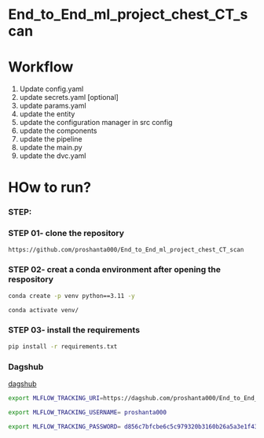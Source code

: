 # End_to_End_ml_project_chest_CT_scan

# Workflow
1. Update config.yaml
2. update secrets.yaml [optional]
3. update params.yaml
4. update the entity
5. update the configuration manager in src config
6. update the components
7. update the pipeline
8. update the main.py
9. update the dvc.yaml


# HOw to run?

### STEP:

### STEP 01- clone the repository


```bash
https://github.com/proshanta000/End_to_End_ml_project_chest_CT_scan
```

### STEP 02- creat a conda environment after opening the respository

```bash
conda create -p venv python==3.11 -y
```
```bash
conda activate venv/
```
### STEP 03- install the requirements
```bash
pip install -r requirements.txt
```
### Dagshub
[dagshub](https://dagshub.com/)

```bash
export MLFLOW_TRACKING_URI=https://dagshub.com/proshanta000/End_to_End_ml_project_chest_CT_scan.mlflow

export MLFLOW_TRACKING_USERNAME= proshanta000

export MLFLOW_TRACKING_PASSWORD= d856c7bfcbe6c5c979320b3160b26a5a3e1f4355
```
